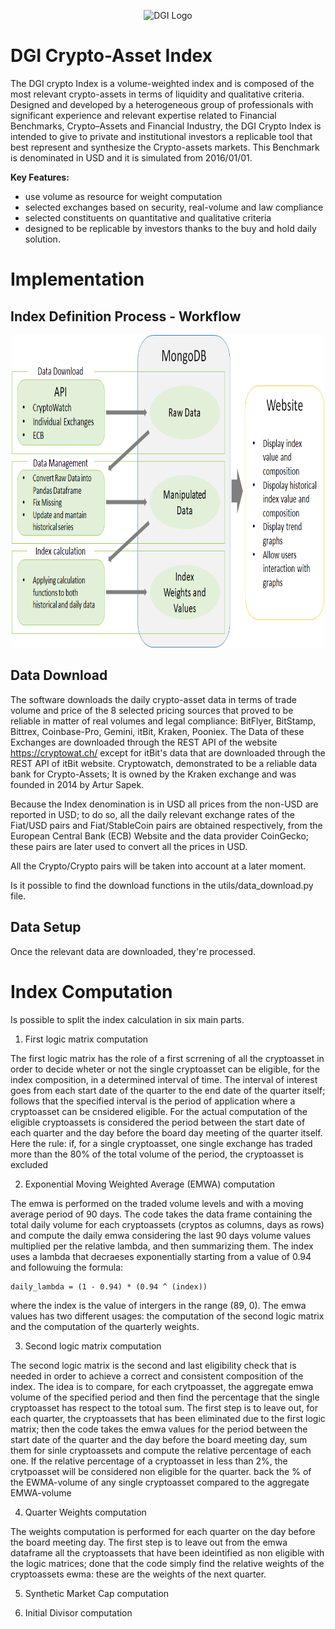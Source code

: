 <p align="center">
  <img src="https://dgi.io/img/logo/dgi-logo.svg?raw=true" alt="DGI Logo"/>
</p>


# DGI Crypto-Asset Index

The DGI crypto Index is a volume-weighted index and is composed of the most relevant crypto-assets in terms of liquidity and qualitative criteria. Designed and developed by a heterogeneous group of professionals with significant experience and relevant expertise related to Financial Benchmarks, Crypto–Assets and Financial Industry, the DGI Crypto Index is intended to give to private and institutional investors a replicable tool that best represent and synthesize the Crypto-assets markets. This Benchmark is denominated in USD and it is simulated from 2016/01/01.

**Key Features:**

* use volume as resource for weight computation
* selected exchanges based on security, real-volume and law compliance
* selected constituents on quantitative and qualitative criteria
* designed to be replicable by investors thanks to the buy and hold daily solution.

# Implementation

## Index Definition Process - Workflow

<p align="center">
  <img src="https://github.com/dginst/crypto-index/blob/master/WF.png?raw=true" alt="Crypto-Index WF"  height="500" width="500"/>
</p>


## Data Download

The software downloads the daily crypto-asset data in terms of trade volume and price of the 8 selected pricing sources that proved to be reliable in matter of real volumes and legal compliance: 
BitFlyer, BitStamp, Bittrex, Coinbase-Pro, Gemini, itBit, Kraken, Pooniex. The Data of these Exchanges are downloaded through the REST API of the website https://cryptowat.ch/ except for itBit's data that are downloaded through the REST API of itBit website.
Cryptowatch, demonstrated to be a reliable data bank for Crypto-Assets; It is owned by the Kraken exchange and was founded in 2014 by Artur Sapek.

Because the Index denomination is in USD all prices from the non-USD  are reported in USD; to do so, all the daily relevant exchange rates of the  Fiat/USD pairs and Fiat/StableCoin pairs are obtained respectively, from the European Central Bank (ECB) Website and the data provider CoinGecko; these pairs are  later used to convert all the prices in USD.

All the Crypto/Crypto pairs will be taken into account at a later moment.


Is it possible to find the download functions in the utils/data_download.py file.


## Data Setup

Once the relevant data are downloaded, they're processed.  

# Index Computation

Is possible to split the index calculation in six main parts.

1) First logic matrix computation

  The first logic matrix has the role of a first scrrening of all the cryptoasset in order to decide wheter or not the single cryptoasset can be eligible, for the index composition, in a determined interval of time. The interval of interest goes from each start date of the quarter to the end date of the quarter itself; follows that the specified interval is the period of application where a cryptoasset can be cnsidered eligible. For the actual computation of the eligible cryptoassets is considered the period between the start date of each quarter and the day before the board day meeting of the quarter itself. Here the rule: if, for a single cryptoasset, one single exchange has traded more than the 80% of the total volume of the period, the cryptoasset is excluded

2) Exponential Moving Weighted Average (EMWA) computation

  The emwa is performed on the traded volume levels and with a moving average period of 90 days. The code takes the data frame containing the total daily volume for each cryptoassets (cryptos as columns, days as rows) and compute the daily emwa considering the last 90 days volume values multiplied per the relative lambda, and then summarizing them.
  The index uses a lambda that decraeses exponentially starting from a value of 0.94 and followuing the formula:

    daily_lambda = (1 - 0.94) * (0.94 ^ (index))

  where the index is the value of intergers in the range (89, 0).
  The emwa values has two different usages: the computation of the second logic matrix and the computation of the quarterly weights.

3) Second logic matrix computation

  The second logic matrix is the second and last eligibility check that is needed in order to achieve a correct and consistent composition of the index.
  The idea is to compare, for each crytpoasset, the aggregate emwa volume of the specified period and then find the percentage that the single cryptoasset has respect to the totoal sum.
  The first step is to leave out, for each quarter, the cryptoassets that has been eliminated due to the first logic matrix; then the code takes the emwa values for the period between the start date of the quarter and the day before the board meeting day, sum them for sinle cryptoassets and compute the relative percentage of each one.
  If the relative percentage of a cryptoasset in less than 2%, the crytpoasset will be considered non eligible for the quarter.
  back the % of the EWMA-volume of any single cryptoasset compared to the aggregate EMWA-volume

4) Quarter Weights computation

  The weights computation is performed for each quarter on the day before the board meeting day. 
  The first step is to leave out from the emwa dataframe all the cryptoassets that have been ideintified as non eligible with the logic matrices; done that the code simply find the relative weights of the cryptoassets ewma: these are the weights of the next quarter.

5) Synthetic Market Cap computation



6) Initial Divisor computation

